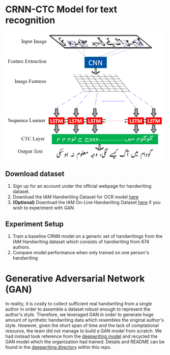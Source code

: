 # CRNN-CTC Model for text recognition
<p align="center">
  <img src="./report/CRNN_Architecture.pbm" alt="model-architecture"/>
</p>

## Download dataset
1. Sign up for an account under the official webpage for handwriting dataset.  
2. Download the IAM Handwriting Dataset for OCR model [here](https://fki.tic.heia-fr.ch/databases/download-the-iam-handwriting-database)  
3. **(Optional)** Download the IAM On-Line Handwriting Dataset [here](https://fki.tic.heia-fr.ch/databases/iam-on-line-handwriting-database) if you wish to experiment with GAN

## Experiment Setup
1. Train a baseline CRNN model on a generic set of handwritings from the IAM Handwriting dataset which consists of handwriting from 674 authors.
2. Compare model performance when only trained on one person's handwriting 

# Generative Adversarial Network (GAN)
In reality, it is costly to collect sufficient real handwriting from a single author in order to assemble a dataset robust enough to represent the author's style. Therefore, we leveraged GAN in order to generate huge amount of synthetic handwriting data 
which resembles the original author's style. However, given the short span of time and the lack of comptational resource, the team did not manage to build a GAN model from scratch. We had instead 
took reference from the [deepwriting model](https://paperswithcode.com/paper/deepwriting-making-digital-ink-editable-via) and recycled the GAN model which the organization had trained. Details and README can be found in the [deepwriting directory](https://github.com/kaicong12/CRNN-HandWriting-Recognition/tree/main/deepwriting)
within this repo.